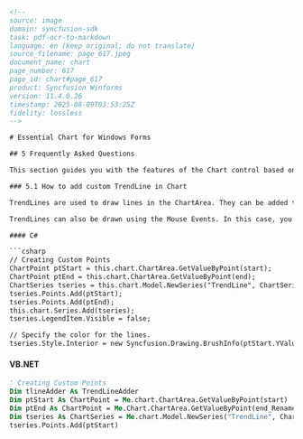 ```html
<!-- 
source: image
domain: syncfusion-sdk
task: pdf-ocr-to-markdown
language: en (keep original; do not translate)
source_filename: page_617.jpeg
document_name: chart
page_number: 617
page_id: chart#page_617
product: Syncfusion Winforms
version: 11.4.0.26
timestamp: 2025-08-09T03:53:25Z
fidelity: lossless
-->

# Essential Chart for Windows Forms

## 5 Frequently Asked Questions

This section guides you with the features of the Chart control based on specific tasks.

### 5.1 How to add custom TrendLine in Chart

TrendLines are used to draw lines in the ChartArea. They can be added to the chart using the TrendLineAdder class.

TrendLines can also be drawn using the Mouse Events. In this case, you will have to make use of the Utility class to listen to mouse events and convert them into trendlines. You can draw any number of trendlines, and can set different colors to differentiate them.

#### C#

```csharp
// Creating Custom Points
ChartPoint ptStart = this.chart.ChartArea.GetValueByPoint(start);
ChartPoint ptEnd = this.chart.ChartArea.GetValueByPoint(end);
ChartSeries tseries = this.chart.Model.NewSeries("TrendLine", ChartSeriesType.Line);
tseries.Points.Add(ptStart);
tseries.Points.Add(ptEnd);
this.chart.Series.Add(tseries);
tseries.LegendItem.Visible = false;

// Specify the color for the lines.
tseries.Style.Interior = new Syncfusion.Drawing.BrushInfo(ptStart.YValues[0] < ptEnd.YValues[0] ? Color.DarkGreen : Color.Red);
```

#### VB.NET

```vb
' Creating Custom Points
Dim tlineAdder As TrendLineAdder
Dim ptStart As ChartPoint = Me.chart.ChartArea.GetValueByPoint(start)
Dim ptEnd As ChartPoint = Me.Chart.ChartArea.GetValueByPoint(end_Renamed)
Dim tseries As ChartSeries = Me.chart.Model.NewSeries("TrendLine", ChartSeriesType.Line)
tseries.Points.Add(ptStart)
```
```